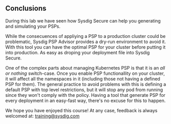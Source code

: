 Conclusions
---

During this lab we have seen how Sysdig Secure can help you generating and simulating your PSPs.

While the consecuences of appliying a PSP to a production cluster could be problematic, Sysdig PSP Advisor provides a dry-run environment to avoid it. With this tool you can have the optimal PSP for your cluster before putting it into production. As easy as droping your deployment file into Sysdig Secure.

One of the complex parts about managing Kubernetes PSP is that it is an *all or nothing* switch-case. Once you enable PSP functionallity on your cluster, it will affect all the namespaces in it (including those not having a defined PSP for them). The general practice to avoid problems with this is defining a default PSP with top level restrictions, but it will stop any pod from running since they won't comply with the policy. Having a tool that generate PSP for every deployment in an easy-fast way, there's no excuse for this to happen.


We hope you have enjoyed this course! At any case, feedback is always welcomed at: training@sysdig.com